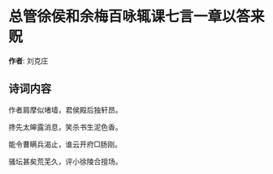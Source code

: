 # 总管徐侯和余梅百咏辄课七言一章以答来贶

**作者**: 刘克庄

## 诗词内容

作者肩摩似堵墙，君侯殿后独轩昂。

搀先太皞露消息，笑杀书生泥色香。

能令曹瞒兵渴止，谁云开府□肠刚。

骚坛甚矣荒芜久，评小徐陵合擅场。

